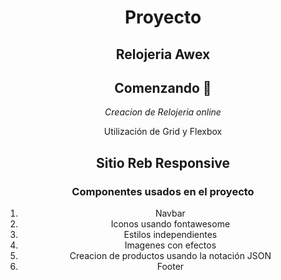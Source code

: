 <div  align="center">

# Proyecto

##  Relojeria Awex

## Comenzando 🚀
_Creacion de Relojeria online_

Utilización de Grid y Flexbox
## Sitio Reb Responsive


### Componentes usados en el proyecto 


1. Navbar
2. Iconos usando fontawesome
3. Estilos independientes 
4. Imagenes con efectos
5. Creacion de productos usando la notación JSON
6. Footer


 
